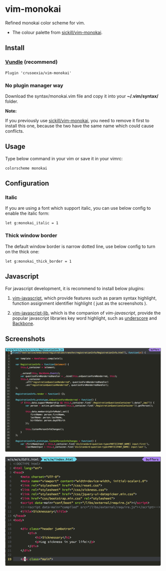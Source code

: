 vim-monokai
===========

Refined monokai color scheme for vim. 

* The colour palette from [sickill/vim-monokai](https://github.com/sickill/vim-monokai). 

Install
-------

### [Vundle](https://github.com/gmarik/Vundle.vim) (recommend)

    Plugin 'crusoexia/vim-monokai'

### No plugin manager way

Download the syntax/monokai.vim file and copy it into your __~/.vim/syntax/__ folder.

__Note:__

If you previously use [sickill/vim-monokai](https://github.com/sickill/vim-monokai), you need to remove it first to install this one, because the two have the same name which could cause conflicts.

Usage
-----

Type below command in your vim or save it in your vimrc:

    colorscheme monokai

Configuration
-------------

### Italic
    
If you are using a font which support italic, you can use below config to enable the italic form:

    let g:monokai_italic = 1

### Thick window border

The default window border is narrow dotted line, use below config to turn on the thick one:

    let g:monokai_thick_border = 1

Javascript
----------

For javascript development, it is recommend to install below plugins:

1. [vim-javascript](https://github.com/pangloss/vim-javascript), which provide features such as param syntax highlight, function assignment identifier highlight ( just as the screenshots ).

2. [vim-javascript-lib](https://github.com/crusoexia/vim-javascript-lib), which is the companion of _vim-javascript_, provide the popular javascript libraries key word highlight, such as [underscore](http://underscorejs.org/) and [Backbone](http://backbonejs.org/).

Screenshots
-----------

![javascript](screenshots/javascript.png)

![html](screenshots/html.png)
